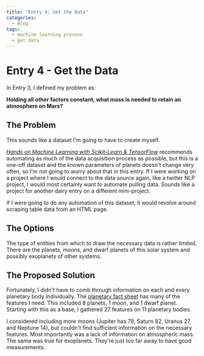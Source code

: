 ```yaml
---
title: "Entry 4: Get the Data"
categories:
  - Blog
tags:
  - machine learning process
  - get data
---
```


# Entry 4 - Get the Data

In Entry 3, I defined my problem as:

**Holding all other factors constant, what mass is needed to retain an atmosphere on Mars?**

## The Problem

This sounds like a dataset I'm going to have to create myself.

*[Hands on Machine Learning with Scikit-Learn & TensorFlow](https://www.amazon.com/Hands-Machine-Learning-Scikit-Learn-TensorFlow/dp/1491962291)* recommends automating as much of the data acquisition process as possible, but this is a one-off dataset and the known parameters of planets doesn't change very often, so I'm not going to worry about that in this entry. If I were working on a project where I would connect to the data source again, like a twitter NLP project, I would most certainly want to automate pulling data. Sounds like a project for another dairy entry on a different mini-project.

If I were going to do any automation of this dataset, it would revolve around scraping table data from an HTML page. 

## The Options

The type of entities from which to draw the necessary data is rather limited. There are the planets, moons, and dwarf planets of this solar system and possibly exoplanets of other systems.

## The Proposed Solution

Fortunately, I didn't have to comb through information on each and every planetary body individually. The [planetary fact sheet](https://nssdc.gsfc.nasa.gov/planetary/factsheet/) has many of the features I need. This included 8 planets, 1 moon, and 1 dwarf planet. Starting with this as a base, I gathered 27 features on 11 planetary bodies.

I considered including more moons (Jupiter has 79, Saturn 82, Uranus 27, and Neptune 14), but couldn't find sufficient information on the necessary features. Most importantly was a lack of information on atmospheric mass.
The same was true for exoplanets. They're just too far away to have good measurements.